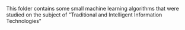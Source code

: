 ﻿This folder contains some small machine learning algorithms that were studied on the subject of "Traditional and Intelligent Information Technologies"
